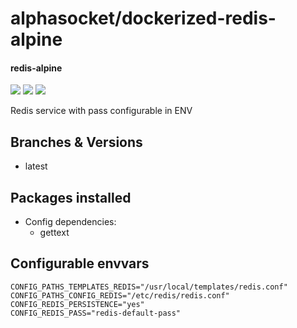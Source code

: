 # alphasocket/dockerized-redis-alpine
#### redis-alpine
[![](https://travis-ci.org/AlphaSocket/dockerized-redis-alpine.svg?branch=latest )]() [![](https://images.microbadger.com/badges/image/03192859189254/dockerized-redis-alpine:latest.svg)](https://microbadger.com/images/03192859189254/dockerized-redis-alpine:latest ) [![](https://images.microbadger.com/badges/version/03192859189254/dockerized-redis-alpine:latest.svg)](https://microbadger.com/images/03192859189254/dockerized-redis-alpine:latest)

Redis service with pass configurable in ENV

## Branches & Versions
- latest


## Packages installed
- Config dependencies:
  + gettext


## Configurable envvars
~~~
CONFIG_PATHS_TEMPLATES_REDIS="/usr/local/templates/redis.conf"
CONFIG_PATHS_CONFIG_REDIS="/etc/redis/redis.conf"
CONFIG_REDIS_PERSISTENCE="yes"
CONFIG_REDIS_PASS="redis-default-pass"
~~~


